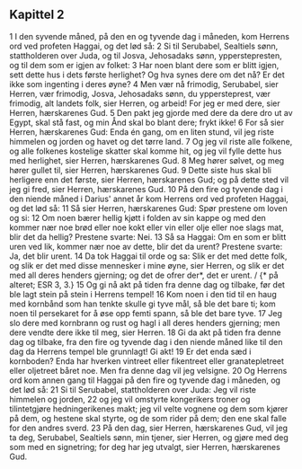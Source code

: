 ## Kapittel 2

1 I den syvende måned, på den en og tyvende dag i måneden, kom Herrens ord ved profeten Haggai, og det lød så:
2 Si til Serubabel, Sealtiels sønn, stattholderen over Juda, og til Josva, Jehosadaks sønn, ypperstepresten, og til dem som er igjen av folket:
3 Har noen blant dere som er blitt igjen, sett dette hus i dets første herlighet? Og hva synes dere om det nå? Er det ikke som ingenting i deres øyne?
4 Men vær nå frimodig, Serubabel, sier Herren, vær frimodig, Josva, Jehosadaks sønn, du yppersteprest, vær frimodig, alt landets folk, sier Herren, og arbeid! For jeg er med dere, sier Herren, hærskarenes Gud.
5 Den pakt jeg gjorde med dere da dere dro ut av Egypt, skal stå fast, og min Ånd skal bo blant dere; frykt ikke!
6 For så sier Herren, hærskarenes Gud: Enda én gang, om en liten stund, vil jeg riste himmelen og jorden og havet og det tørre land.
7 Og jeg vil riste alle folkene, og alle folkenes kostelige skatter skal komme hit, og jeg vil fylle dette hus med herlighet, sier Herren, hærskarenes Gud.
8 Meg hører sølvet, og meg hører gullet til, sier Herren, hærskarenes Gud.
9 Dette siste hus skal bli herligere enn det første, sier Herren, hærskarenes Gud; og på dette sted vil jeg gi fred, sier Herren, hærskarenes Gud.
10 På den fire og tyvende dag i den niende måned i Darius' annet år kom Herrens ord ved profeten Haggai, og det lød så:
11 Så sier Herren, hærskarenes Gud: Spør prestene om loven og si:
12 Om noen bærer hellig kjøtt i folden av sin kappe og med den kommer nær noe brød eller noe kokt eller vin eller olje eller noe slags mat, blir det da hellig? Prestene svarte: Nei.
13 Så sa Haggai: Om en som er blitt uren ved lik, kommer nær noe av dette, blir det da urent? Prestene svarte: Ja, det blir urent.
14 Da tok Haggai til orde og sa: Slik er det med dette folk, og slik er det med disse mennesker i mine øyne, sier Herren, og slik er det med all deres henders gjerning; og det de ofrer der*, det er urent. / {* på alteret; ESR 3, 3.}
15 Og gi nå akt på tiden fra denne dag og tilbake, før det ble lagt stein på stein i Herrens tempel!
16 Kom noen i den tid til en haug med kornbånd som han tenkte skulle gi tyve mål, så ble det bare ti; kom noen til persekaret for å øse opp femti spann, så ble det bare tyve.
17 Jeg slo dere med kornbrann og rust og hagl i all deres henders gjerning; men dere vendte dere ikke til meg, sier Herren.
18 Gi da akt på tiden fra denne dag og tilbake, fra den fire og tyvende dag i den niende måned like til den dag da Herrens tempel ble grunnlagt! Gi akt!
19 Er det enda sæd i kornboden? Enda har hverken vintreet eller fikentreet eller granatepletreet eller oljetreet båret noe. Men fra denne dag vil jeg velsigne.
20 Og Herrens ord kom annen gang til Haggai på den fire og tyvende dag i måneden, og det lød så:
21 Si til Serubabel, stattholderen over Juda: Jeg vil riste himmelen og jorden,
22 og jeg vil omstyrte kongerikers troner og tilintetgjøre hedningerikenes makt; jeg vil velte vognene og dem som kjører på dem, og hestene skal styrte, og de som rider på dem; den ene skal falle for den andres sverd.
23 På den dag, sier Herren, hærskarenes Gud, vil jeg ta deg, Serubabel, Sealtiels sønn, min tjener, sier Herren, og gjøre med deg som med en signetring; for deg har jeg utvalgt, sier Herren, hærskarenes Gud.
